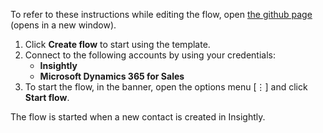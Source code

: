 To refer to these instructions while editing the flow, open [the github page](Sync%20Insightly%20contacts%20with%20Microsoft%20Dynamics%20365%20contacts_instructions.md) (opens in a new window).

1.	Click **Create flow** to start using the template.
2.	Connect to the following accounts by using your credentials:
      - **Insightly**
      - **Microsoft Dynamics 365 for Sales** 
3.	To start the flow, in the banner, open the options menu [⋮] and click **Start flow**.

The flow is started when a new contact is created in Insightly.
